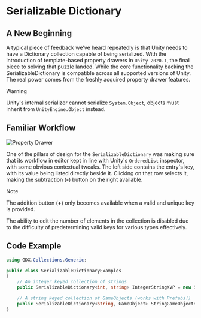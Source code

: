 # Serializable Dictionary

## A New Beginning

A typical piece of feedback we've heard repeatedly is that Unity needs to have a Dictionary collection capable of being serialized. With the introduction of template-based property drawers in `Unity 2020.1`, the final piece to solving that puzzle landed. While the core functionality backing the SerializableDictionary is compatible across all supported versions of Unity. The real power comes from the freshly acquired property drawer features.

> [!WARNING]
> Unity's internal serializer cannot serialize `System.Object`, objects must inherit from `UnityEngine.Object` instead.

## Familiar Workflow

![Property Drawer](/images/manual/features/serializable-dictionary/string-prefab.png)

One of the pillars of design for the `SerializableDictionary` was making sure that its workflow in editor kept in line with Unity's `OrderedList` inspector, with some obvious contextual tweaks. The left side contains the entry's key, with its value being listed directly beside it. Clicking on that row selects it, making the subtraction (**-**) button on the right available.  

> [!NOTE]
> The addition button (**+**) only becomes available when a valid and unique key is provided.

The ability to edit the number of elements in the collection is disabled due to the difficulty of predetermining valid keys for various types effectively.

## Code Example

```csharp
using GDX.Collections.Generic;

public class SerializableDictionaryExamples
{
    // An integer keyed collection of strings
    public SerializableDictionary<int, string> IntegerStringKVP = new SerializableDictionary<int, string>();

    // A string keyed collection of GameObjects (works with Prefabs!)
    public SerializableDictionary<string, GameObject> StringGameObjectKVP = new SerializableDictionary<string, GameObject>();
}
```
